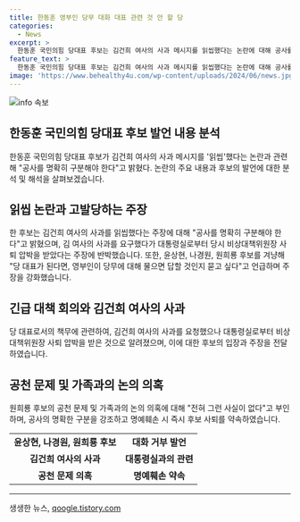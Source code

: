 ```yaml
---
title: 한동훈 영부인 당무 대화 대표 관련 것 안 할 당
categories:
  - News
excerpt: >
  한동훈 국민의힘 당대표 후보는 김건희 여사의 사과 메시지를 읽씹했다는 논란에 대해 공사를 명확히 구분해야 한다고 밝혔다. 후보는 영부인과 당무와 관련 대화를 하지 않을 것이라며, 김 여사의 사과를 요구했다가 당시 비상대책위원장 사퇴 압박을 받았다고 주장했다. 다른 후보들을 겨냥해 영부인이 당부를 물으면 답할 것인지 물었으며, 공천 문제 의혹을 부인하고 공사 구분을 중시한다고 강조했다.
feature_text: >
  한동훈 국민의힘 당대표 후보는 김건희 여사의 사과 메시지를 읽씹했다는 논란에 대해 공사를 명확히 구분해야 한다고 밝혔다. 후보는 영부인과 당무와 관련 대화를 하지 않을 것이라며, 김 여사의 사과를 요구했다가 당시 비상대책위원장 사퇴 압박을 받았다고 주장했다. 다른 후보들을 겨냥해 영부인이 당부를 물으면 답할 것인지 물었으며, 공천 문제 의혹을 부인하고 공사 구분을 중시한다고 강조했다.
image: 'https://www.behealthy4u.com/wp-content/uploads/2024/06/news.jpg'
---
```


<p><img src="https://www.behealthy4u.com/wp-content/uploads/2024/06/news.jpg" alt="info 속보" /></p>

<h2 data-ke-size="size26">한동훈 국민의힘 당대표 후보 발언 내용 분석</h2>

<p data-ke-size="size16">한동훈 국민의힘 당대표 후보가 김건희 여사의 사과 메시지를 '읽씹'했다는 논란과 관련해 "공사를 명확히 구분해야 한다"고 밝혔다. 논란의 주요 내용과 후보의 발언에 대한 분석 및 해석을 살펴보겠습니다.</p>

<h2 data-ke-size="size24">읽씹 논란과 고발당하는 주장</h2>

<p data-ke-size="size16">한 후보는 김건희 여사의 사과를 읽씹했다는 주장에 대해 "공사를 명확히 구분해야 한다"고 밝혔으며, 김 여사의 사과를 요구했다가 대통령실로부터 당시 비상대책위원장 사퇴 압박을 받았다는 주장에 반박했습니다. 또한, 윤상현, 나경원, 원희룡 후보를 겨냥해 "당 대표가 된다면, 영부인이 당무에 대해 물으면 답할 것인지 묻고 싶다"고 언급하며 주장을 강화했습니다.</p>

<h2 data-ke-size="size24">긴급 대책 회의와 김건희 여사의 사과</h2>

<p data-ke-size="size16">당 대표로서의 책무에 관련하여, 김건희 여사의 사과를 요청했으나 대통령실로부터 비상대책위원장 사퇴 압박을 받은 것으로 알려졌으며, 이에 대한 후보의 입장과 주장을 전달하였습니다.</p>

<h2 data-ke-size="size24">공천 문제 및 가족과의 논의 의혹</h2>

<p data-ke-size="size16">원희룡 후보의 공천 문제 및 가족과의 논의 의혹에 대해 "전혀 그런 사실이 없다"고 부인하며, 공사의 명확한 구분을 강조하고 명예훼손 시 즉시 후보 사퇴를 약속하였습니다.</p>

<table>
    <tr>
        <td style="text-align: center; height: 17px;"><b>윤상현, 나경원, 원희룡 후보</b></td>
        <td style="text-align: center; height: 17px;"><b>대화 거부 발언</b></td>
    </tr>
    <tr>
        <td style="text-align: center; height: 17px;"><b>김건희 여사의 사과</b></td>
        <td style="text-align: center; height: 17px;"><b>대통령실과의 관련</b></td>
    </tr>
    <tr>
        <td style="text-align: center; height: 17px;"><b>공천 문제 의혹</b></td>
        <td style="text-align: center; height: 17px;"><b>명예훼손 약속</b></td>
    </tr>
</table>

<p><hr></p>
생생한 뉴스, <a href="https://qoogle.tistory.com" rel="dofollow">qoogle.tistory.com</a>


